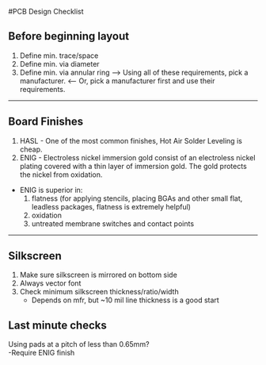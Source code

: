 #PCB Design Checklist
## Before beginning layout
1. Define min. trace/space
2. Define min. via diameter
3. Define min. via annular ring
--> Using all of these requirements, pick a manufacturer.
<-- Or, pick a manufacturer first and use their requirements.
- - -
## Board Finishes
1. HASL - One of the most common finishes, Hot Air Solder Leveling is cheap.
2. ENIG - Electroless nickel immersion gold consist of an electroless nickel plating covered with a thin layer of immersion gold. The gold protects the nickel from oxidation.
  - ENIG is superior in:
    1. flatness (for applying stencils, placing BGAs and other small flat, leadless packages, flatness is extremely helpful)
    2. oxidation
    3. untreated membrane switches and contact points
- - -
## Silkscreen
1. Make sure silkscreen is mirrored on bottom side
2. Always vector font
3. Check minimum silkscreen thickness/ratio/width
    - Depends on mfr, but ~10 mil line thickness is a good start
## Last minute checks
Using pads at a pitch of less than 0.65mm? <br>
-Require ENIG finish

